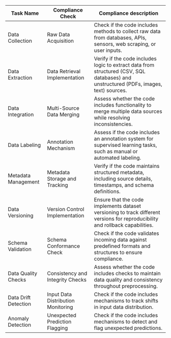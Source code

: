 | Task Name            | Compliance Check                   | Compliance description                                                                                                                |
|----------------------|------------------------------------|---------------------------------------------------------------------------------------------------------------------------------------|
| Data Collection      | Raw Data Acquisition               | Check if the code includes methods to collect raw data from databases, APIs, sensors, web scraping, or user inputs.                   |
| Data Extraction      | Data Retrieval Implementation      | Verify if the code includes logic to extract data from structured (CSV, SQL databases) and unstructured (PDFs, images, text) sources. |
| Data Integration     | Multi-Source Data Merging          | Assess whether the code includes functionality to merge multiple data sources while resolving inconsistencies.                        |
| Data Labeling        | Annotation Mechanism               | Assess if the code includes an annotation system for supervised learning tasks, such as manual or automated labeling.                 |
| Metadata Management  | Metadata Storage and Tracking      | Verify if the code maintains structured metadata, including source details, timestamps, and schema definitions.                       |
| Data Versioning      | Version Control Implementation     | Ensure that the code implements dataset versioning to track different versions for reproducibility and rollback capabilities.         |
| Schema Validation    | Schema Conformance Check           | Check if the code validates incoming data against predefined formats and structures to ensure compliance.                             |
| Data Quality Checks  | Consistency and Integrity Checks   | Assess whether the code includes checks to maintain data quality and consistency throughout preprocessing.                            |
| Data Drift Detection | Input Data Distribution Monitoring | Check if the code includes mechanisms to track shifts in input data distribution.                                                     |
| Anomaly Detection    | Unexpected Prediction Flagging     | Check if the code includes mechanisms to detect and flag unexpected predictions.                                                      |
